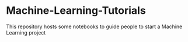 # Machine-Learning-Tutorials
This repository hosts some notebooks to guide people to start a Machine Learning project
